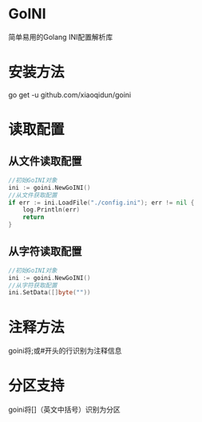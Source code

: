 # GoINI
简单易用的Golang INI配置解析库
# 安装方法
go get -u github.com/xiaoqidun/goini
# 读取配置
## 从文件读取配置
```go
//初始GoINI对象
ini := goini.NewGoINI()
//从文件获取配置
if err := ini.LoadFile("./config.ini"); err != nil {
	log.Println(err)
	return
}
```
## 从字符读取配置
```go
//初始GoINI对象
ini := goini.NewGoINI()
//从字符获取配置
ini.SetData([]byte(""))
```
# 注释方法
goini将;或#开头的行识别为注释信息
# 分区支持
goini将[]（英文中括号）识别为分区
